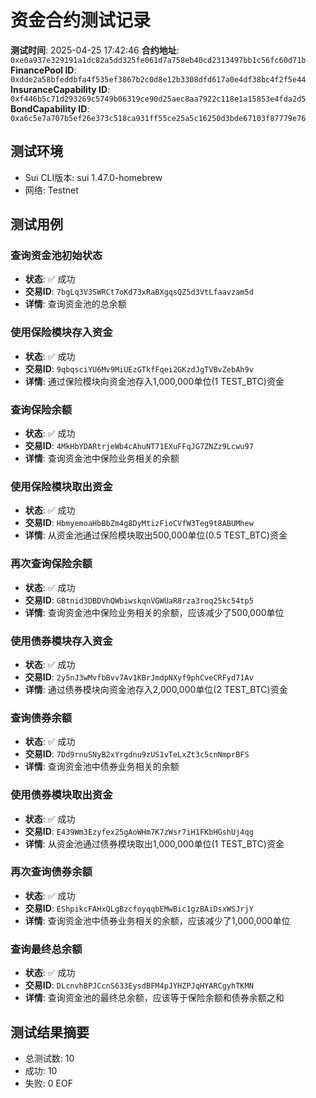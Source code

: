 # 资金合约测试记录
**测试时间**: 2025-04-25 17:42:46
**合约地址**: `0xe0a937e329191a1dc82a5dd325fe061d7a758eb40cd2313497bb1c56fc60d71b`
**FinancePool ID**: `0xdde2a58bfeddbfa4f535ef3867b2c0d8e12b3308dfd617a0e4df38bc4f2f5e44`
**InsuranceCapability ID**: `0xf446b5c71d293269c5749b06319ce90d25aec8aa7922c118e1a15853e4fda2d5`
**BondCapability ID**: `0xa6c5e7a707b5ef26e373c518ca931ff55ce25a5c16250d3bde67103f87779e76`

## 测试环境
- Sui CLI版本: sui 1.47.0-homebrew
- 网络: Testnet

## 测试用例

### 查询资金池初始状态
- **状态**: ✅ 成功
- **交易ID**: `7bgLq3V3SWRCt7oKd73xRaBXgqsQZ5d3VtLfaavzam5d`
- **详情**:
  查询资金池的总余额

### 使用保险模块存入资金
- **状态**: ✅ 成功
- **交易ID**: `9qbqsciYU6Mv9MiUEzGTkfFqei2GKzdJgTVBvZebAh9v`
- **详情**:
  通过保险模块向资金池存入1,000,000单位(1 TEST_BTC)资金

### 查询保险余额
- **状态**: ✅ 成功
- **交易ID**: `4MkHbYDARtrjeWb4cAhuNT71EXuFFqJG7ZNZz9Lcwu97`
- **详情**:
  查询资金池中保险业务相关的余额

### 使用保险模块取出资金
- **状态**: ✅ 成功
- **交易ID**: `HbmyemoaHbBbZm4g8DyMtizFioCVfW3Teg9t8ABUMhew`
- **详情**:
  从资金池通过保险模块取出500,000单位(0.5 TEST_BTC)资金

### 再次查询保险余额
- **状态**: ✅ 成功
- **交易ID**: `GBtnid3DBDVhQWbiwskqnVGWUaR8rza3roq25kc54tp5`
- **详情**:
  查询资金池中保险业务相关的余额，应该减少了500,000单位

### 使用债券模块存入资金
- **状态**: ✅ 成功
- **交易ID**: `2y5nJ3wMvfbBvv7Av1KBrJmdpNXyf9phCveCRFyd71Av`
- **详情**:
  通过债券模块向资金池存入2,000,000单位(2 TEST_BTC)资金

### 查询债券余额
- **状态**: ✅ 成功
- **交易ID**: `7Dd9rnuSNyB2xYrgdnu9zUS1vTeLxZt3c5cnNmprBFS`
- **详情**:
  查询资金池中债券业务相关的余额

### 使用债券模块取出资金
- **状态**: ✅ 成功
- **交易ID**: `E439Wm3Ezyfex25gAoWHm7K7zWsr7iH1FKbHGshUj4qg`
- **详情**:
  从资金池通过债券模块取出1,000,000单位(1 TEST_BTC)资金

### 再次查询债券余额
- **状态**: ✅ 成功
- **交易ID**: `EShpikcFAHxQLgBzcfoyqqbEMwBic1gzBAiDsxWSJrjY`
- **详情**:
  查询资金池中债券业务相关的余额，应该减少了1,000,000单位

### 查询最终总余额
- **状态**: ✅ 成功
- **交易ID**: `DLcnvhBPJCcnS633EysdBFM4pJYHZPJqHYARCgyhTKMN`
- **详情**:
  查询资金池的最终总余额，应该等于保险余额和债券余额之和

## 测试结果摘要
- 总测试数: 10
- 成功: 10
- 失败: 0
EOF 
